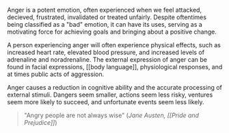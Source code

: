 Anger is a potent emotion, often experienced when we feel attacked, decieved, frustrated, invalidated or treated unfairly. Despite oftentimes being classified as a "bad" emotion, it can have its uses, serving as a motivating force for achieving goals and bringing about a positive change.

A person experiencing anger will often experience physical effects, such as increased heart rate, elevated blood pressure, and increased levels of adrenaline and noradrenaline. The external expression of anger can be found in facial expressions, [[body language]], physiological responses, and at times public acts of aggression.

Anger causes a reduction in cognitive ability and the accurate processing of external stimuli. Dangers seem smaller, actions seem less risky, ventures seem more likely to succeed, and unfortunate events seem less likely.

> "Angry people are not always wise"
> (_Jane Austen, [[Pride and Prejudice]]_)
